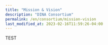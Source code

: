 ```yaml
---
title: "Mission & Vision"
description: "DINA Consortium"
permalink: /en/consortium/mission-vision
last_modified_at: 2023-02-16T11:59:26-04:00
---
```


TEST
